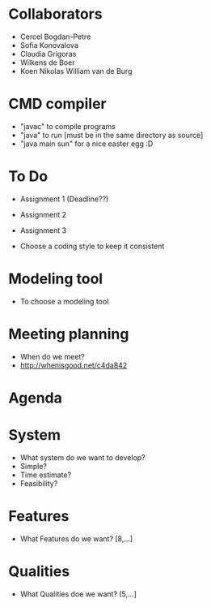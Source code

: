 # Collaborators

- Cercel Bogdan-Petre
- Sofia Konovalova
- Claudia Grigoras
- Wilkens de Boer
- Koen Nikolas William van de Burg

# CMD compiler

- "javac" to compile programs
- "java" to run [must be in the same directory as source]
- "java main sun" for a nice easter egg :D

# To Do

- Assignment 1 (Deadline??)

- Assignment 2

- Assignment 3

- Choose a coding style to keep it consistent

# Modeling tool

- To choose a modeling tool

# Meeting planning

- When do we meet?
- 	http://whenisgood.net/c4da842

# Agenda

# System

- What system do we want to develop?
- Simple?
- Time estimate?
- Feasibility?

# Features

- What Features do we want? [8,...]

# Qualities

- What Qualities doe we want? (5,...]